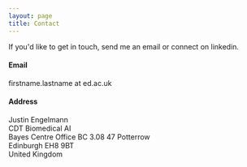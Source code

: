 ```yaml
---
layout: page
title: Contact
---
```


If you'd like to get in touch, send me an email or connect on linkedin.

#### Email
firstname.lastname at ed.ac.uk

#### Address

Justin Engelmann  
CDT Biomedical AI  
Bayes Centre Office BC 3.08 
47 Potterrow  
Edinburgh EH8 9BT  
United Kingdom
